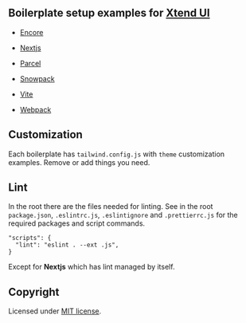 ## Boilerplate setup examples for [Xtend UI](https://github.com/xtendui/xtendui)

- [Encore](encore)

- [Nextjs](nextjs)

- [Parcel](parcel)

- [Snowpack](snowpack)

- [Vite](vite)

- [Webpack](webpack)

## Customization

Each boilerplate has `tailwind.config.js` with `theme` customization examples. Remove or add things you need.

## Lint

In the root there are the files needed for linting. See in the root `package.json`, `.eslintrc.js`, `.eslintignore` and `.prettierrc.js` for the required packages and script commands.

```
"scripts": {
  "lint": "eslint . --ext .js",
}
```

Except for **Nextjs** which has lint managed by itself.

## Copyright

Licensed under [MIT license](https://github.com/xtendui/xtendui-boilerplate/blob/master/LICENSE).
